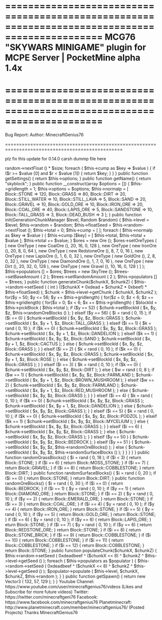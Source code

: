 
===============================================================================================
MCG76 "SKYWARS MINIGAME" plugin for MCPE Server | PocketMine alpha 1.4x
===============================================================================================

===============================================================================================
=
Bug Report:
Author: MinecraftGenius76 

================================================================================================


plz fix this update for 0.14.0 carsh dummp file here

<?php

namespace mcg76\skywars\map;

use pocketmine\level\generator\Generator;
use pocketmine\level\generator\GenerationChunkManager;
use pocketmine\math\Vector3;
use pocketmine\utils\Random;
use pocketmine\block\Block;
use pocketmine\block\CoalOre;
use pocketmine\block\DiamondOre;
use pocketmine\block\Dirt;
use pocketmine\block\GoldOre;
use pocketmine\block\Gravel;
use pocketmine\block\IronOre;
use pocketmine\block\LapisOre;
use pocketmine\block\RedstoneOre;
use pocketmine\level\generator\noise\Simplex;
use pocketmine\level\generator\object\OreType;
use pocketmine\level\generator\populator\Ore;
use pocketmine\level\generator\populator\Populator;
use pocketmine\level\generator\populator\TallGrass;
use pocketmine\level\generator\populator\Tree;
use pocketmine\item\Item;
use mcg76\skywars\populator\SkyTree;

/**
 * MCG76 SkyBlockGenerator
 *
 * Copyright (C) 2014 minecraftgenius76
 * YouTube Channel: http://www.youtube.com/user/minecraftgenius76
 *
 @author minecraftgenius76@gmail.com
 *
 */

class SkyBlockGenerator extends Generator {
	private $normalp, $level, $options, $random, $floatSeed, $total, $cump, $gridlength;
	
	/**
	 *
	 * @var Populator[]
	 */
	private $populators = [ ];
	public function pickBlock($size) {
		$r = $this->random->nextFloat () * $size;
		foreach ( $this->cump as $key => $value ) {
			if ($r >= $value [0] and $r < $value [1]) {
				return $key;
			}
		}
	}
	public function getSettings() {
		return $this->options;
	}
	public function getName() {
		return "skyblock";
	}
	public function __construct(array $options = []) {
		$this->gridlength = 1;
		$this->options = $options;
		$this->normalp = [ 
				Block::STONE => 120,
				Block::GRASS => 80,
				Block::DIRT => 20,
				Block::STILL_WATER => 10,
				Block::STILL_LAVA => 5,
				Block::SAND => 20,
				Block::GRAVEL => 10,
				Block::GOLD_ORE => 10,
				Block::IRON_ORE => 20,
				Block::COAL_ORE => 40,
				Block::LAPIS_ORE => 5,
				Block::SANDSTONE => 10,
				Block::TALL_GRASS => 3,
				Block::DEAD_BUSH => 3 
		];
	}
	public function init(GenerationChunkManager $level, Random $random) {
		$this->level = $level;
		$this->random = $random;
		$this->floatSeed = $this->random->nextFloat ();
		$this->total = 0;
		$this->cump = [ ];
		
		foreach ( $this->normalp as $key => $value ) {
			$this->cump [$key] = [ 
					$this->total,
					$this->total + $value 
			];
			$this->total += $value;
		}
		
		$ores = new Ore ();
		$ores->setOreTypes ( [ 
				new OreType ( new CoalOre (), 20, 16, 0, 128 ),
				new OreType ( new IronOre (), 20, 8, 0, 64 ),
				new OreType ( new RedstoneOre (), 8, 7, 0, 16 ),
				new OreType ( new LapisOre (), 1, 6, 0, 32 ),
				new OreType ( new GoldOre (), 2, 8, 0, 32 ),
				new OreType ( new DiamondOre (), 1, 7, 0, 16 ),
				new OreType ( new Dirt (), 20, 32, 0, 128 ),
				new OreType ( new Gravel (), 10, 16, 0, 128 ) 
		] );
		$this->populators [] = $ores;
		
		$trees = new SkyTree ();
		$trees->setBaseAmount ( 2 );
		$trees->setRandomAmount ( 2 );
		$this->populators [] = $trees;
	}
	public function generateChunk($chunkX, $chunkZ) {
		$this->random->setSeed ( ( int ) (($chunkX * 0xdead + $chunkZ * 0xbeef) * $this->floatSeed) );		
		$chunk = $this->level->getChunk ( $chunkX, $chunkZ );		
		for($y = 50; $y <= 56; $y += $this->gridlength) {
			for($z = 0; $z < 6; $z += $this->gridlength) {
				for($x = 0; $x < 6; $x += $this->gridlength) {
					$blockId = $this->pickBlock ( $this->total );
					if ($y == 52) {
						$chunk->setBlockId ( $x, $y, $z, $this->randomOreBlocks () );
					} elseif ($y == 56) {
						$i = rand ( 0, 15 );
						if ($i == 0) {
							$chunk->setBlockId ( $x, $y, $z, Block::GRASS );
							$chunk->setBlockId ( $x, $y + 1, $z, Block::TALL_GRASS );
						} elseif ($i == 1) {
							$k = rand ( 0, 10 );
							if ($k == 0) {
								$chunk->setBlockId ( $x, $y, $z, Block::GRASS );
								$chunk->setBlockId ( $x, $y + 1, $z, Block::DANDELION );
							} elseif ($k == 1) {
								$chunk->setBlockId ( $x, $y, $z, Block::SAND );
								$chunk->setBlockId ( $x, $y + 1, $z, Block::CACTUS );
							} else {
								$chunk->setBlockId ( $x, $y, $z, Block::GRASS );
							}
						} elseif ($i == 2) {
							$k = rand ( 0, 10 );
							if ($k == 0) {
								$chunk->setBlockId ( $x, $y, $z, Block::GRASS );
								$chunk->setBlockId ( $x, $y + 1, $z, Block::ROSE );
							} else {
								$chunk->setBlockId ( $x, $y, $z, Block::GRASS );
							}
						} elseif ($i == 3) {
							$k = rand ( 0, 10 );
							if ($k == 0) {
								$chunk->setBlockId ( $x, $y, $z, Block::DIRT );
							} else {
								$w = rand ( 0, 8 );
								if ($w == 1) {
									$chunk->setBlockId ( $x, $y, $z, Block::FARMLAND );
									$chunk->setBlockId ( $x, $y + 1, $z, Block::BROWN_MUSHROOM );
								} elseif ($w == 2) {
									$chunk->setBlockId ( $x, $y, $z, Block::FARMLAND );
									$chunk->setBlockId ( $x, $y + 1, $z, Block::RED_MUSHROOM );
								} else {
									$chunk->setBlockId ( $x, $y, $z, Block::GRASS );
								}
							}
						} elseif ($i == 4) {
							$k = rand ( 0, 10 );
							if ($k == 0) {
								$chunk->setBlockId ( $x, $y, $z, Block::GRASS );
								$chunk->setBlockId ( $x, $y + 1, $z, Block::DANDELION );
							} else {
								$chunk->setBlockId ( $x, $y, $z, Block::GRASS );
							}
						} elseif ($i == 5) {
							$k = rand ( 0, 10 );
							if ($k == 0) {
								$chunk->setBlockId ( $x, $y, $z, Block::PODZOL );
							} elseif ($k == 1) {
								$chunk->setBlockId ( $x, $y, $z, Block::MYCELIUM );
							} else {
								$chunk->setBlockId ( $x, $y, $z, Block::GRASS );
							}
						} elseif ($i == 6) {
							$chunk->setBlockId ( $x, $y, $z, Block::GRASS );
						} else {
							$chunk->setBlockId ( $x, $y, $z, Block::GRASS );
						}
					} elseif ($y == 50 ) {
						$chunk->setBlockId ( $x, $y, $z, Block::BEDROCK );
					} elseif ($y == 51 ) {
						$chunk->setBlockId ( $x, $y, $z, $this->randomOreBlocks() );						
					} else {
						$chunk->setBlockId ( $x, $y, $z, $this->randomSurfaceBlocks () );
					}
				}
			}
		}
	}
	public function randomGrassBlocks() {
		$i = rand ( 0, 18 );
		if ($i < 3) {
			return Block::STONE;
		}
		if ($i == 6) {
			return Block::MOSS_STONE;
		}
		if ($i == 7) {
			return Block::GRAVEL;
		}
		if ($i == 8) {
			return Block::COBBLESTONE;
		}
		return Block::DIRT;
	}
	public function randomSurfaceBlocks() {
		$i = rand ( 0, 20 );
		if ($i == 0) {
			return Block::STONE;
		}
		return Block::DIRT;
	}
	public function randomOreBlocks() {
		$i = rand ( 0, 30 );
		if ($i == 0) {
			return Block::BEDROCK;
		}
		if ($i == 1) {
			$y = rand ( 0, 10 );
			if ($y == 1) {
				return Block::DIAMOND_ORE;
			}
			return Block::STONE;
		}
		if ($i == 2) {
			$y = rand ( 0, 10 );
			if ($y == 2) {
				return Block::EMERALD_ORE;
			}
			return Block::STONE;
		}
		if ($i == 3) {
			return Block::COAL_ORE;
		}
		if ($i == 4) {
			$y = rand ( 0, 10 );
			if ($y == 4) {
				return Block::IRON_ORE;
			}
			return Block::STONE;
		}
		if ($i == 5) {
			$y = rand ( 0, 10 );
			if ($y == 5) {
				return Block::GOLD_ORE;
			}
			return Block::STONE;
		}
		if ($i == 6) {
			$y = rand ( 0, 10 );
			if ($y == 6) {
				return Block::LAPIS_ORE;
			}
eturn Block::STONE;
		}
		if ($i == 7) {
			$y = rand ( 0, 10 );
			if ($y == 6) {
				return Block::REDSTONE_ORE;
			}
			return Block::STONE;
		}
		if ($i == 8) {
			return Block::STONE_BRICK;
		}
		if ($i == 9) {
			return Block::COBBLESTONE;
		}
		if ($i == 10) {
			return Block::COBBLESTONE;
		}
		if ($i == 11) {
			return Block::COBBLESTONE;
		}
		if ($i == 12) {
			return Block::COBBLESTONE;
		}
		return Block::STONE;
	}
	public function populateChunk($chunkX, $chunkZ) {
		$this->random->setSeed ( 0xdeadbeef ^ ($chunkX << 8) ^ $chunkZ ^ $this->level->getSeed () );
		foreach ( $this->populators as $populator ) {
			$this->random->setSeed ( 0xdeadbeef ^ ($chunkX << 8) ^ $chunkZ ^ $this->level->getSeed () );
			$populator->populate ( $this->level, $chunkX, $chunkZ, $this->random );
		}
	}
	public function getSpawn() {
		return new Vector3 ( 132, 57, 129 );
	}
}


Youtube Channel: https://www.youtube.com/user/minecraftgenius76/videos
(Likes and Subscribe for more future videos)

Twitter: https://twitter.com/minecraftgeni76
Facebook: https://www.facebook.com/minecraftgenius76

Planetminecraft: http://www.planetminecraft.com/member/minecraftgenius76/
(Posted Projects)

Thanks
MinecraftGenius76

